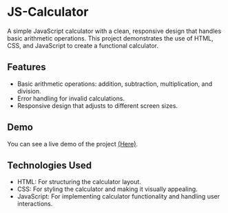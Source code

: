 # JS-Calculator
A simple JavaScript calculator with a clean, responsive design that handles basic arithmetic operations. This project demonstrates the use of HTML, CSS, and JavaScript to create a functional calculator.

## Features

- Basic arithmetic operations: addition, subtraction, multiplication, and division.
- Error handling for invalid calculations.
- Responsive design that adjusts to different screen sizes.

## Demo

You can see a live demo of the project [(Here)](https://snehal-js-calculator.vercel.app/).

## Technologies Used

- HTML: For structuring the calculator layout.
- CSS: For styling the calculator and making it visually appealing.
- JavaScript: For implementing calculator functionality and handling user interactions.
